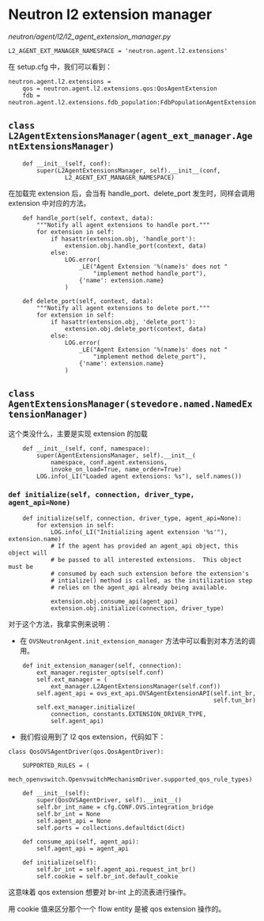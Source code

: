 # Neutron l2 extension manager

*neutron/agent/l2/l2_agent_extension_manager.py*

```
L2_AGENT_EXT_MANAGER_NAMESPACE = 'neutron.agent.l2.extensions'
```

在 setup.cfg 中，我们可以看到：

```
neutron.agent.l2.extensions =
    qos = neutron.agent.l2.extensions.qos:QosAgentExtension
    fdb = neutron.agent.l2.extensions.fdb_population:FdbPopulationAgentExtension
```

## `class L2AgentExtensionsManager(agent_ext_manager.AgentExtensionsManager)`

```
    def __init__(self, conf):
        super(L2AgentExtensionsManager, self).__init__(conf,
                L2_AGENT_EXT_MANAGER_NAMESPACE)
```

在加载完 extension 后，会当有 handle_port、delete_port 发生时，同样会调用 extension 中对应的方法。

```
    def handle_port(self, context, data):
        """Notify all agent extensions to handle port."""
        for extension in self:
            if hasattr(extension.obj, 'handle_port'):
                extension.obj.handle_port(context, data)
            else:
                LOG.error(
                    _LE("Agent Extension '%(name)s' does not "
                        "implement method handle_port"),
                    {'name': extension.name}
                )

    def delete_port(self, context, data):
        """Notify all agent extensions to delete port."""
        for extension in self:
            if hasattr(extension.obj, 'delete_port'):
                extension.obj.delete_port(context, data)
            else:
                LOG.error(
                    _LE("Agent Extension '%(name)s' does not "
                        "implement method delete_port"),
                    {'name': extension.name}
                )
```



## `class AgentExtensionsManager(stevedore.named.NamedExtensionManager)`

这个类没什么，主要是实现 extension 的加载

```
    def __init__(self, conf, namespace):
        super(AgentExtensionsManager, self).__init__(
            namespace, conf.agent.extensions,
            invoke_on_load=True, name_order=True)
        LOG.info(_LI("Loaded agent extensions: %s"), self.names())
```

### `def initialize(self, connection, driver_type, agent_api=None)`

```
    def initialize(self, connection, driver_type, agent_api=None):
        for extension in self:
            LOG.info(_LI("Initializing agent extension '%s'"), extension.name)
            # If the agent has provided an agent_api object, this object will
            # be passed to all interested extensions.  This object must be
            # consumed by each such extension before the extension's
            # intialize() method is called, as the initilization step
            # relies on the agent_api already being available.

            extension.obj.consume_api(agent_api)
            extension.obj.initialize(connection, driver_type)
```

对于这个方法，我拿实例来说明：

* 在 `OVSNeutronAgent.init_extension_manager` 方法中可以看到对本方法的调用。

```
    def init_extension_manager(self, connection):
        ext_manager.register_opts(self.conf)
        self.ext_manager = (
            ext_manager.L2AgentExtensionsManager(self.conf))
        self.agent_api = ovs_ext_api.OVSAgentExtensionAPI(self.int_br,
                                                          self.tun_br)
        self.ext_manager.initialize(
            connection, constants.EXTENSION_DRIVER_TYPE,
            self.agent_api)
```

* 我们假设用到了 l2 qos extension，代码如下：

```
class QosOVSAgentDriver(qos.QosAgentDriver):

    SUPPORTED_RULES = (
        mech_openvswitch.OpenvswitchMechanismDriver.supported_qos_rule_types)

    def __init__(self):
        super(QosOVSAgentDriver, self).__init__()
        self.br_int_name = cfg.CONF.OVS.integration_bridge
        self.br_int = None
        self.agent_api = None
        self.ports = collections.defaultdict(dict)

    def consume_api(self, agent_api):
        self.agent_api = agent_api

    def initialize(self):
        self.br_int = self.agent_api.request_int_br()
        self.cookie = self.br_int.default_cookie
```

这意味着 qos extension 想要对 br-int 上的流表进行操作。

用 cookie 值来区分那个一个 flow entity 是被 qos extension 操作的。